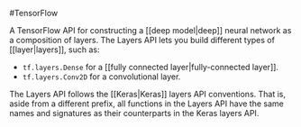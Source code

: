 #TensorFlow

A TensorFlow API for constructing a [[deep model|deep]] neural network
as a composition of layers. The Layers API lets you build different
types of [[layer|layers]], such as:

<ul>
<li><code translate="no" dir="ltr">tf.layers.Dense</code> for a [[fully connected layer|fully-connected layer]].</li>
<li><code translate="no" dir="ltr">tf.layers.Conv2D</code> for a convolutional layer.</li>
</ul>

The Layers API follows the [[Keras|Keras]] layers API conventions.
That is, aside from a different prefix, all functions in the Layers API
have the same names and signatures as their counterparts in the Keras
layers API.

